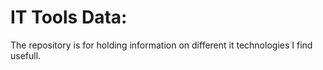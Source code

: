 # IT Tools Data:

The repository is for holding information on different it technologies I find usefull.